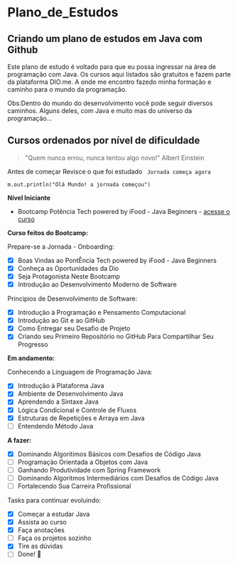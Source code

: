 # Plano_de_Estudos
## Criando um plano de estudos em Java com Github
Este plano de estudo  é voltado para que eu possa ingressar na área de programação com Java. Os cursos aqui listados são gratuitos e fazem parte da plataforma DIO.me. A onde me encontro fazedo minha formação e caminho para o mundo da programação.

Obs:Dentro do mundo do desenvolvimento você pode seguir diversos caminhos. Alguns deles, com Java e muito mas do universo da programação...

<!--
![roadmap_java](https://user-images.githubusercontent.com/81716096/194963829-d7e37ba4-0a4f-4ae1-8cc7-0977e163c9e4.png)
-->

## Cursos ordenados por nível de dificuldade

> "Quem nunca errou, nunca tentou algo novo!" Albert Einstein

Antes de começar Revisce o que foi estudado
`` Jornada começa agora``

``m.out.println("Olá Mundo! a jornada começou")``



**Nível Iniciante**

- Bootcamp Potência Tech powered by iFood - Java Beginners - [acesse o curso](https://web.dio.me/course/introducao-ao-ecossistema-e-documentacao-java/learning/54e1ad91-8842-4065-bc89-37329f54f0cd)

**Curso feitos do Bootcamp:**

Prepare-se a Jornada - Onboarding:
- [X] Boas Vindas ao PontÊncia Tech powered by iFood - Java Beginners
- [X] Conheça as Oportunidades da Dio
- [X] Seja Protagonista Neste Bootcamp
- [X] Introdução ao Desenvolvimento Moderno de Software

Principios de Desenvolvimento de Software:
- [X] Introdução à Programação e Pensamento Computacional
- [X] Introdução ao Git e ao GitHub
- [X] Como Entregar seu Desafio de Projeto
- [X] Criando seu Primeiro Repositório no GitHub Para Compartilhar Seu Progresso

**Em andamento:**

Conhecendo a Linguagem de Programação Java:
- [X] Introdução à Plataforma Java
- [X] Ambiente de Desenvolvimento Java
- [x] Aprendendo a Sintaxe Java 
- [x] Lógica Condicional e Controle de Fluxos
- [x] Estruturas de Repetições e Arraya em Java
- [ ] Entendendo Método Java 

**A fazer:**
- [x] Dominando Algoritimos Básicos com Desafios de Código Java
- [ ] Programação Orientada a Objetos com Java
- [ ] Ganhando Produtividade com Spring Framework
- [ ] Dominando Algoritmos Intermediários com Desafios de Código Java
- [ ] Fortalecendo Sua Carreira Profissional

Tasks para continuar evoluindo:

- [x] Começar a estudar Java
- [X] Assista ao curso
- [X] Faça anotações
- [ ] Faça os projetos sozinho
- [x] Tire as dúvidas
- [ ] Done! 🎉
